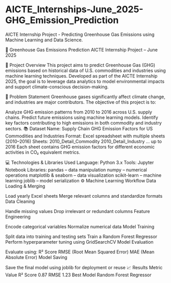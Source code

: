 # AICTE_Internships-June_2025-GHG_Emission_Prediction
AICTE Internship Project - Predicting Greenhouse Gas Emissions using Machine Learning and Data Science.

🌿 Greenhouse Gas Emissions Prediction
AICTE Internship Project – June 2025

📌 Project Overview
This project aims to predict Greenhouse Gas (GHG) emissions based on historical data of U.S. commodities and industries using machine learning techniques. Developed as part of the AICTE Internship 2025, the goal is to leverage data analytics to model environmental impacts and support climate-conscious decision-making.

🎯 Problem Statement
Greenhouse gases significantly affect climate change, and industries are major contributors. The objective of this project is to:

Analyze GHG emission patterns from 2010 to 2016 across U.S. supply chains.
Predict future emissions using machine learning models.
Identify key factors contributing to high emissions in both commodity and industry sectors.
📚 Dataset
Name: Supply Chain GHG Emission Factors for US Commodities and Industries
Format: Excel spreadsheet with multiple sheets (2010–2016)
Sheets:
2010_Detail_Commodity
2010_Detail_Industry
... up to 2016
Each sheet contains GHG emission factors for different economic activities in CO₂ equivalent metrics.

💻 Technologies & Libraries Used
Language: Python 3.x
Tools: Jupyter Notebook
Libraries:
pandas – data manipulation
numpy – numerical operations
matplotlib & seaborn – data visualization
scikit-learn – machine learning
joblib – model serialization
⚙️ Machine Learning Workflow
Data Loading & Merging

Load yearly Excel sheets
Merge relevant columns and standardize formats
Data Cleaning

Handle missing values
Drop irrelevant or redundant columns
Feature Engineering

Encode categorical variables
Normalize numerical data
Model Training

Split data into training and testing sets
Train a Random Forest Regressor
Perform hyperparameter tuning using GridSearchCV
Model Evaluation

Evaluate using:
R² Score
RMSE (Root Mean Squared Error)
MAE (Mean Absolute Error)
Model Saving

Save the final model using joblib for deployment or reuse
📈 Results
Metric	Value
R² Score	0.87
RMSE	1.23
Best Model	Random Forest Regressor
